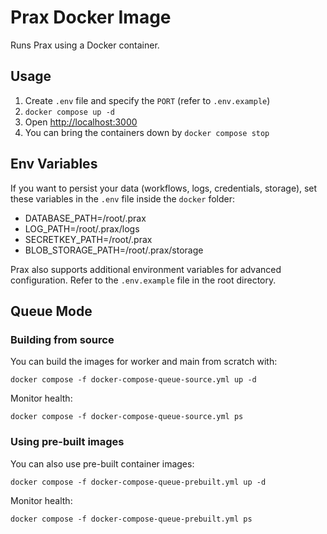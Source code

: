# Prax Docker Image

Runs Prax using a Docker container.

## Usage

1. Create `.env` file and specify the `PORT` (refer to `.env.example`)
2. `docker compose up -d`
3. Open [http://localhost:3000](http://localhost:3000)
4. You can bring the containers down by `docker compose stop`

## Env Variables

If you want to persist your data (workflows, logs, credentials, storage), set these variables in the `.env` file inside the `docker` folder:

-   DATABASE_PATH=/root/.prax
-   LOG_PATH=/root/.prax/logs
-   SECRETKEY_PATH=/root/.prax
-   BLOB_STORAGE_PATH=/root/.prax/storage

Prax also supports additional environment variables for advanced configuration. Refer to the `.env.example` file in the root directory.

## Queue Mode

### Building from source

You can build the images for worker and main from scratch with:

```
docker compose -f docker-compose-queue-source.yml up -d
```

Monitor health:

```
docker compose -f docker-compose-queue-source.yml ps
```

### Using pre-built images

You can also use pre-built container images:

```
docker compose -f docker-compose-queue-prebuilt.yml up -d
```

Monitor health:

```
docker compose -f docker-compose-queue-prebuilt.yml ps
```
